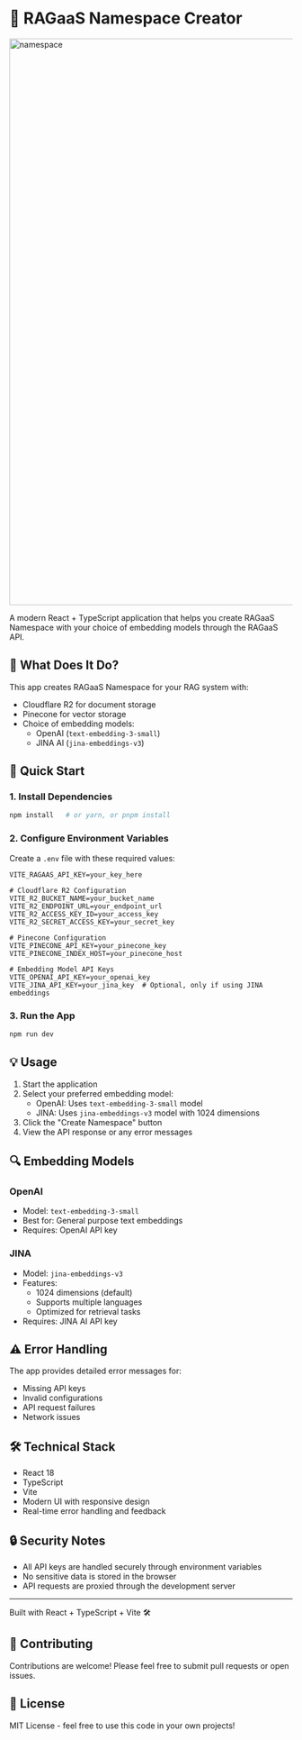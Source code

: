 # 🚀 RAGaaS Namespace Creator
<img width="1006" alt="namespace" src="https://github.com/user-attachments/assets/e6cef13c-f8c0-475c-938c-f12d165e95eb" />

A modern React + TypeScript application that helps you create RAGaaS Namespace with your choice of embedding models through the RAGaaS API.

## 🎯 What Does It Do?

This app creates RAGaaS Namespace for your RAG system with:
- Cloudflare R2 for document storage
- Pinecone for vector storage
- Choice of embedding models:
  - OpenAI (`text-embedding-3-small`)
  - JINA AI (`jina-embeddings-v3`)

## 🚀 Quick Start

### 1. Install Dependencies
```bash
npm install   # or yarn, or pnpm install
```

### 2. Configure Environment Variables

Create a `.env` file with these required values:
```env
VITE_RAGAAS_API_KEY=your_key_here

# Cloudflare R2 Configuration
VITE_R2_BUCKET_NAME=your_bucket_name
VITE_R2_ENDPOINT_URL=your_endpoint_url
VITE_R2_ACCESS_KEY_ID=your_access_key
VITE_R2_SECRET_ACCESS_KEY=your_secret_key

# Pinecone Configuration
VITE_PINECONE_API_KEY=your_pinecone_key
VITE_PINECONE_INDEX_HOST=your_pinecone_host

# Embedding Model API Keys
VITE_OPENAI_API_KEY=your_openai_key
VITE_JINA_API_KEY=your_jina_key  # Optional, only if using JINA embeddings
```

### 3. Run the App
```bash
npm run dev
```

## 💡 Usage

1. Start the application
2. Select your preferred embedding model:
   - OpenAI: Uses `text-embedding-3-small` model
   - JINA: Uses `jina-embeddings-v3` model with 1024 dimensions
3. Click the "Create Namespace" button
4. View the API response or any error messages

## 🔍 Embedding Models

### OpenAI
- Model: `text-embedding-3-small`
- Best for: General purpose text embeddings
- Requires: OpenAI API key

### JINA
- Model: `jina-embeddings-v3`
- Features:
  - 1024 dimensions (default)
  - Supports multiple languages
  - Optimized for retrieval tasks
- Requires: JINA AI API key

## ⚠️ Error Handling

The app provides detailed error messages for:
- Missing API keys
- Invalid configurations
- API request failures
- Network issues

## 🛠️ Technical Stack

- React 18
- TypeScript
- Vite
- Modern UI with responsive design
- Real-time error handling and feedback

## 🔒 Security Notes

- All API keys are handled securely through environment variables
- No sensitive data is stored in the browser
- API requests are proxied through the development server

---

Built with React + TypeScript + Vite 🛠️

## 🤝 Contributing

Contributions are welcome! Please feel free to submit pull requests or open issues.

## 📝 License

MIT License - feel free to use this code in your own projects!
